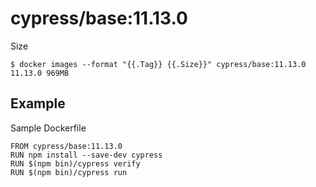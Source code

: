 # cypress/base:11.13.0

Size

```
$ docker images --format "{{.Tag}} {{.Size}}" cypress/base:11.13.0
11.13.0 969MB
```

## Example

Sample Dockerfile

```
FROM cypress/base:11.13.0
RUN npm install --save-dev cypress
RUN $(npm bin)/cypress verify
RUN $(npm bin)/cypress run
```
